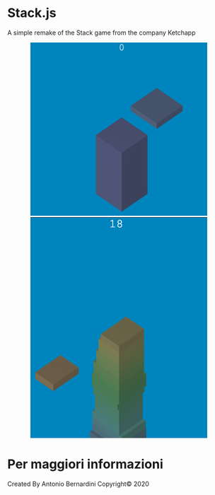 # Stack.js
A simple remake of the Stack game from the company Ketchapp

<p align="center">
  <img width="400" heigth="500" src="1.png">
  <img width="400" heigth="500" src="2.png">
</p>

# Per maggiori informazioni

Created By Antonio Bernardini Copyright© 2020
